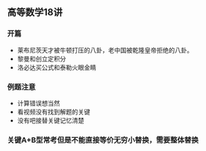 ## 高等数学18讲
### 开篇 
- 莱布尼茨天才被牛顿打压的八卦，老中国被乾隆皇帝拒绝的八卦。
- 黎曼和创立定积分
- 洛必达买公式和泰勒火眼金睛
### 例题注意
- 计算错误想当然
- 看视频没有找到解题的关键
- 没有吧接替关键记忆清楚
### 关键A+B型常考但是不能直接等价无穷小替换，需要整体替换